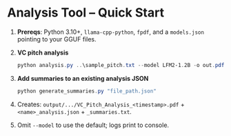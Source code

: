 # Analysis Tool – Quick Start

1. **Prereqs**: Python 3.10+, `llama-cpp-python`, `fpdf`, and a `models.json` pointing to your GGUF files.

2. **VC pitch analysis**
   ```powershell
   python analysis.py ..\sample_pitch.txt --model LFM2-1.2B -o out.pdf -t dark
   ```
3. **Add summaries to an existing analysis JSON**
   ```powershell
   python generate_summaries.py "file_path.json"
   ```
4. Creates: `output/.../VC_Pitch_Analysis_<timestamp>.pdf` + `<name>_analysis.json` + `_summaries.txt`.
5. Omit `--model` to use the default; logs print to console.
